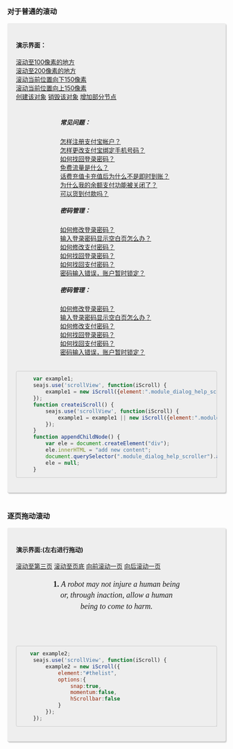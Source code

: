 <style type="text/css">
        pre {
            border: 1px solid #CCC;
            background: #EEE;
            padding: 10px;
        }

        body > section {
            padding: 20px;
            border-bottom: 1px solid #CCC;
            -webkit-box-shadow: 2px 2px 2px #ccc;
            -webkit-border-radius: 4px;
            background-color: #EEE;
        }

        h3 {
            margin-top: 20px;
            padding-top: 20px;
        }

        pre {
            background-color: white;
            -webkit-box-shadow: 2px 2px 2px #ccc;
            -webkit-border-radius: 4px;
        }

        img {
            -webkit-border-radius: 5px;
            -webkit-box-shadow: 2px 2px 2px #CCC;
        }

        #example1 {
            width: 300px;
            overflow: hidden;
            margin: 0 auto;
        }

        .module_dialog_help_iscrollContainer {
            border: 1px solid #CCC;
            margin: 20px;
            height: 300px;
            background: #EEE;
            border-radius: 4px;
            position: relative; /*重要！！！*/
            background: white;
            -webkit-box-shadow: 2px 2px 2px #ccc;
        }

        .module_dialog_help_scroller {
            padding: 20px;
        }

        #example2 {
            width: 300px;
            height: 160px;
            position: relative;
            z-index: 1;
            overflow: hidden;
            margin-top: 10px;
            margin: 0 auto;

        }

        #example2 > div {
            background-color: white;
            -webkit-border-radius: 10px;
        }

        #example2 #thelist {
            width: 2100px;
            height: 100%;
            float: left;
        }

        #example2 ul {
            list-style: none;
            display: block;
            float: left;
            width: 100%;
            height: 100%;
            padding: 0;
            margin: 0;
            text-align: left;
        }

        #example2 li {
            box-sizing: border-box;
            display: block;
            float: left;
            width: 300px;
            height: 140px;
            text-align: center;
            font-family: georgia;
            font-size: 18px;
            line-height: 140%;
            padding: 20px 0;
        }

</style>

<h3>对于普通的滚动</h3>
<section>
    <h4>演示界面：</h4>
    <a href="javascript:example1.scrollTo(0,-100,400,false);">滚动至100像素的地方</a><br/>
    <a href="javascript:example1.scrollTo(0,-200,400,false);">滚动至200像素的地方</a><br/>
    <a href="javascript:example1.scrollTo(0,150,400,true);">滚动当前位置向下150像素</a><br/>
    <a href="javascript:example1.scrollTo(0,-150,400,true);">滚动当前位置向上150像素</a><br/>
    <a href="javascript:createiScroll();">创建该对象</a> <a href="javascript:example1.destroy();example1=null;">销毁该对象</a>
    <a href="javascript:appendChildNode();">增加部分节点</a>
<article id="example1">
        <div class="module_dialog_help_scroller" data-iscroll-class="module_dialog_help_iscrollContainer">
            <h5>常见问题：</h5>
            <article class="module_list_select">
                <section class="listItems"><a href="#" class="flex block">怎样注册支付宝帐户？</a></section>
                <section class="listItems"><a href="#" class="flex block">怎样更改支付宝绑定手机号码？</a></section>
                <section class="listItems"><a href="#" class="flex block">如何找回登录密码？</a></section>
                <section class="listItems"><a href="#" class="flex block">免费流量是什么？</a></section>
                <section class="listItems"><a href="#" class="flex block">话费充值卡充值后为什么不是即时到账？</a></section>
                <section class="listItems"><a href="#" class="flex block">为什么我的余额支付功能被关闭了？</a></section>
                <section class="listItems"><a href="#" class="flex block">可以货到付款吗？</a></section>
            </article>
            <h5>密码管理：</h5>
            <article class="module_list_select">
                <section class="listItems"><a href="#" class="flex block">如何修改登录密码？</a></section>
                <section class="listItems"><a href="#" class="flex block">输入登录密码显示空白页怎么办？</a></section>
                <section class="listItems"><a href="#" class="flex block">如何修改支付密码？</a></section>
                <section class="listItems"><a href="#" class="flex block">如何找回登录密码？</a></section>
                <section class="listItems"><a href="#" class="flex block">如何找回支付密码？</a></section>
                <section class="listItems"><a href="#" class="flex block">密码输入错误，账户暂时锁定？</a></section>
            </article>
            <h5>密码管理：</h5>
            <article class="module_list_select">
                <section class="listItems"><a href="#" class="flex block">如何修改登录密码？</a></section>
                <section class="listItems"><a href="#" class="flex block">输入登录密码显示空白页怎么办？</a></section>
                <section class="listItems"><a href="#" class="flex block">如何修改支付密码？</a></section>
                <section class="listItems"><a href="#" class="flex block">如何找回登录密码？</a></section>
                <section class="listItems"><a href="#" class="flex block">如何找回支付密码？</a></section>
                <section class="listItems"><a href="#" class="flex block">密码输入错误，账户暂时锁定？</a></section>
            </article>
        </div>
</article>

```javascript
    var example1;
    seajs.use('scrollView', function(iScroll) {
        example1 = new iScroll({element:".module_dialog_help_scroller"});
    });
    function createiScroll() {
        seajs.use('scrollView', function(iScroll) {
            example1 = example1 || new iScroll({element:".module_dialog_help_scroller"});
        });
    }
    function appendChildNode() {
        var ele = document.createElement("div");
        ele.innerHTML = "add new content";
        document.querySelector(".module_dialog_help_scroller").appendChild(ele);
        ele = null;
    }
```

</section>

<h3>逐页拖动滚动</h3>
<section>
    <h4>演示界面:(左右进行拖动)</h4>
    <a href="javascript:example2.scrollToPage(2,0,500);">滚动至第三页</a>
    <a href="javascript:example2.scrollToPage(6,0,500);">滚动至页底</a>
    <a href="javascript:example2.scrollToPage('prev',0,500);">向前滚动一页</a>
    <a href="javascript:example2.scrollToPage('next',0,500);">向后滚动一页</a>

<div id="example2">
    <ul id="thelist" data-iscroll-width="300px">
        <li><strong>1.</strong> <em>A robot may not injure a human being or, through inaction, allow a human being
            to come to harm.</em></li>
        <li><strong>2.</strong> <em>A robot must obey any orders given to it by human beings, except where such
            orders would conflict with the
            First Law.</em></li>
        <li><strong>3.</strong> <em>A robot must protect its own existence as long as such protection does not
            conflict with the First or
            Second Law.</em></li>
        <li><strong>Zeroth Law:</strong> <em>A robot may not harm humanity, or, by inaction, allow humanity to come
            to harm.</em></li>
        <li><strong>Lyuben Dilov's Forth law:</strong> <em>A robot must establish its identity as a robot in all
            cases.</em></li>
        <li><strong>Harry Harrison's Forth law:</strong> <em>A robot must reproduce. As long as such reproduction
            does not interfere with the
            First or Second or Third Law.</em></li>
        <li><strong>Nikola Kesarovski's Fifth law:</strong> <em>A robot must know it is a robot.</em></li>
    </ul>
</div>

```javascript
   var example2;
    seajs.use('scrollView', function(iScroll) {
        example2 = new iScroll({
            element:"#thelist",
            options:{
                snap:true,
                momentum:false,
                hScrollbar:false
            }
        });
    });
```
</section>
